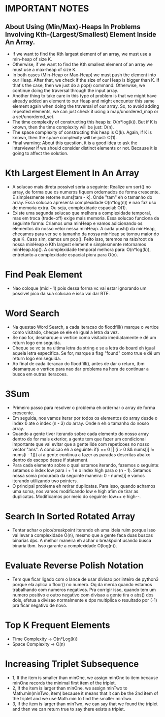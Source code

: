 # IMPORTANT NOTES

## About Using (Min/Max)-Heaps In Problems Involving Kth-(Largest/Smallest) Element Inside An Array.
* If we want to find the Kth largest element of an array, we must use a min-heap of size K.
* Otherwise, if we want to find the Kth smallest element of an array we must use a max-heap of size K. 
* In both cases (Min-Heap or Max-Heap) we must push the element into our Heap. After that, we check if the size of our Heap is bigger than K. If that's the case, then we just do a pop() command. Otherwise, we continue doing the traversal through the input array.
* Another thing to take care in this type of problem is that we might have already added an element to our Heap and might encounter this same element again when doing the traversal of our array. So, to avoid adding repeated elements, we can just check it using a map/unordered_map or a set/unordered_set.
* The time complexity of constructing this heap is: O(n*log(k)). But if K is known, then the time complexity will be just: O(n).
* The space complexity of constructing this heap is O(k). Again, if K is known, then the space complexity will be just: O(1).
* Final warning: About this question, it is a good idea to ask the interviewer if we should consider distinct elements or not. Because it is going to affect the solution.

# Kth Largest Element In An Array
* A solucao mais direta possivel seria a seguinte: Realize um sort() no array, de forma que os numeros fiquem ordernados de forma crescente. E simplesmente retorne nums[tam - k]. Onde "tam" eh o tamanho do array. Essa solucao apresenta complexidade O(n*log(n)) e nao faz uso de memoria extra. Ou seja, complexidade espacial: O(1).
* Existe uma segunda solucao que melhora a complexidade temporal, mas em troca (trade-off) exige mais memoria. Essa solucao funciona da seguinte forma: Criamos uma minHeap e vamos adicionando os elementos do nosso vetor nessa minHeap. A cada push() da minHeap, checamos para ver se o tamanho da nossa minHeap se tornou maior do que K. Caso sim, damos um pop(). Feito isso, teremos na raiz/root da nossa minHeap o Kth largest element e simplesmente retornamos minHeap.top(). A complexidade temporal melhora para: O(n*log(k)), entretanto a complexidade espacial piora para O(n).

# Find Peak Element
* Nao coloque (mid - 1) pois dessa forma vc vai estar ignorando um possivel pico da sua solucao e isso vai dar RTE.

# Word Search
* Na questao Word Search, a cada iteracao do floodfill() marque o vertice como visitado, cheque se ele eh igual a letra da vez.
* Se nao for, desmarque o vertice como visitado imediatamente e dê um return logo em seguida.
* Cheque se vc ta na ultima letra da string e se a letra do board eh igual aquela letra especifica. Se for, marque a flag "found" como true e dê um return logo em seguida.
* Ao final de cada iteracao do floodfill(), antes de dar o return, tbm desmarque o vertice para nao dar problema na hora de continuar a busca em outras iteracoes.

# 3Sum
* Primeiro passo para resolver o problema eh ordernar o array de forma crescente.
* Em seguida, nos vamos iterar por todos os elementos do array desde o index 0 ate o index (n - 3) do array. Onde n eh o tamanho do nosso array.
* Quando a gente tiver iterando sobre cada elemento do nosso array dentro do for mais exterior, a gente tem que fazer um condicional importante que vai evitar que a gente lide com repeticoes no nosso vector "ans". A condicao eh a seguinte: if(i == 0 || (i > 0 && nums[i] != nums[i - 1])) ai a gente continua a fazer as paradas descritas abaixo dentro do escopo desse if statement.
* Para cada elemento sobre o qual estamos iterando, fazemos o seguinte: setamos o index low para i + 1 e o index high para o (n - 1). Setamos nossa soma procurada da seguinte maneira: 0 - nums[i] e vamos iterando utilizando two pointers.
* O principal problema eh retirar duplicatas. Para isso, quando achamos uma soma, nos vamos modificando low e high afim de tirar as duplicatas. Modificamos por meio do seguinte: low++ e high--.

# Search In Sorted Rotated Array
* Tentar achar o pico/breakpoint iterando eh uma ideia ruim porque isso vai levar a complexidade O(n), mesmo que a gente faca duas buscas binarias dps. A melhor maneira eh achar o breakpoint usando busca binaria tbm. Isso garante a complexidade O(log(n)).

# Evaluate Reverse Polish Notation
* Tem que ficar ligado com o lance de usar divisao por inteiro de python3 porque ela aplica o floor() no numero. Oq da merda quando estamos trabalhando com numeros negativos. Pra corrigir isso, quando tem um numero positivo e outro negativo com divisao a gente tira o abs() dos dois, efetua a divisao normalmente e dps multiplica o resultado por (-1) pra ficar negativo de novo.

# Top K Frequent Elements
* Time Complexity -> O(n*Log(k))
* Space Complexity -> O(n)

# Increasing Triplet Subsequence
* 1, If the item is smaller than minOne, we assign minOne to item because minOne records the minimal first item of the triplet.
* 2, If the item is larger than minOne, we assign minTwo to Math.min(minTwo, item) because it means that it can be the 2nd item of the triplet and we use Math.min to find the smaller minTwo.
* 3, If the item is larger than minTwo, we can say that we found the triplet and then we can return true to say there exists a triplet.
